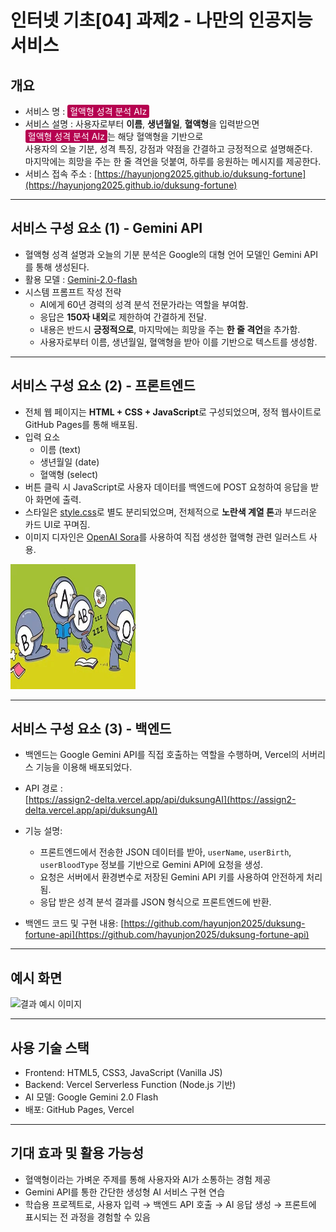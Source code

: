 # 인터넷 기초[04] 과제2 - 나만의 인공지능 서비스

## 개요
- 서비스 명 : <span style="background-color:rgb(182,0,80); color:white; padding: 2px 4px; border-radius: 3px;">혈액형 성격 분석 AIz</span>
- 서비스 설명 : 사용자로부터 **이름**, **생년월일**, **혈액형**을 입력받으면  
  <span style="background-color:rgb(182,0,80); color:white; padding: 2px 4px; border-radius: 3px;">혈액형 성격 분석 AIz</span>는 해당 혈액형을 기반으로  
  사용자의 오늘 기분, 성격 특징, 강점과 약점을 간결하고 긍정적으로 설명해준다.  
  마지막에는 희망을 주는 한 줄 격언을 덧붙여, 하루를 응원하는 메시지를 제공한다.
- 서비스 접속 주소 : [https://hayunjong2025.github.io/duksung-fortune](https://hayunjong2025.github.io/duksung-fortune)

---

## 서비스 구성 요소 (1) - Gemini API
- 혈액형 성격 설명과 오늘의 기분 분석은 Google의 대형 언어 모델인 Gemini API를 통해 생성된다.
- 활용 모델 : [Gemini-2.0-flash](https://cloud.google.com/vertex-ai/generative-ai/docs/models/gemini/2-0-flash?hl=ko)
- 시스템 프롬프트 작성 전략
  - AI에게 60년 경력의 성격 분석 전문가라는 역할을 부여함.
  - 응답은 **150자 내외**로 제한하여 간결하게 전달.
  - 내용은 반드시 **긍정적으로**, 마지막에는 희망을 주는 **한 줄 격언**을 추가함.
  - 사용자로부터 이름, 생년월일, 혈액형을 받아 이를 기반으로 텍스트를 생성함.

---

## 서비스 구성 요소 (2) - 프론트엔드

- 전체 웹 페이지는 **HTML + CSS + JavaScript**로 구성되었으며, 정적 웹사이트로 GitHub Pages를 통해 배포됨.
- 입력 요소
  - 이름 (text)
  - 생년월일 (date)
  - 혈액형 (select)
- 버튼 클릭 시 JavaScript로 사용자 데이터를 백엔드에 POST 요청하여 응답을 받아 화면에 출력.
- 스타일은 [style.css](./style.css)로 별도 분리되었으며, 전체적으로 **노란색 계열 톤**과 부드러운 카드 UI로 꾸며짐.
- 이미지 디자인은 [OpenAI Sora](https://openai.com/sora)를 사용하여 직접 생성한 혈액형 관련 일러스트 사용.
  
<img src="./images/ABO.jpg" width="200px" height="200px" alt="혈액형 캐릭터 이미지"/>

---

## 서비스 구성 요소 (3) - 백엔드

- 백엔드는 Google Gemini API를 직접 호출하는 역할을 수행하며, Vercel의 서버리스 기능을 이용해 배포되었다.
- API 경로 :  
  [https://assign2-delta.vercel.app/api/duksungAI](https://assign2-delta.vercel.app/api/duksungAI)
- 기능 설명:
  - 프론트엔드에서 전송한 JSON 데이터를 받아, `userName`, `userBirth`, `userBloodType` 정보를 기반으로 Gemini API에 요청을 생성.
  - 요청은 서버에서 환경변수로 저장된 Gemini API 키를 사용하여 안전하게 처리됨.
  - 응답 받은 성격 분석 결과를 JSON 형식으로 프론트엔드에 반환.

- 백엔드 코드 및 구현 내용:
  [https://github.com/hayunjon2025/duksung-fortune-api](https://github.com/hayunjon2025/duksung-fortune-api)

---

## 예시 화면

<img src="./images/sample-result.png" width="400px" alt="결과 예시 이미지" />

---

## 사용 기술 스택
- Frontend: HTML5, CSS3, JavaScript (Vanilla JS)
- Backend: Vercel Serverless Function (Node.js 기반)
- AI 모델: Google Gemini 2.0 Flash
- 배포: GitHub Pages, Vercel

---

## 기대 효과 및 활용 가능성
- 혈액형이라는 가벼운 주제를 통해 사용자와 AI가 소통하는 경험 제공
- Gemini API를 통한 간단한 생성형 AI 서비스 구현 연습
- 학습용 프로젝트로, 사용자 입력 → 백엔드 API 호출 → AI 응답 생성 → 프론트에 표시되는 전 과정을 경험할 수 있음
